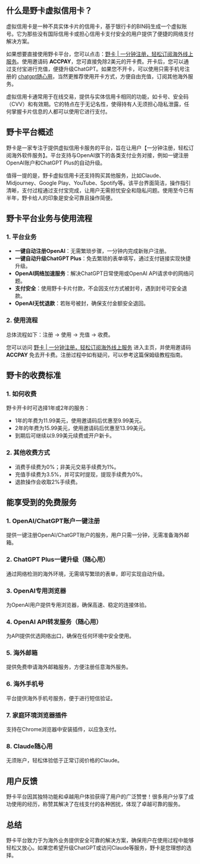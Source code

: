 ## 什么是野卡虚拟信用卡？

虚拟信用卡是一种不具实体卡片的信用卡，基于银行卡的BIN码生成一个虚拟账号。它为那些没有国际信用卡或担心信用卡支付安全的用户提供了便捷的网络支付解决方案。

如果想要直接使用野卡平台，您可以点击：[野卡 | 一分钟注册，轻松订阅海外线上服务](https://bit.ly/bewildcard)。使用邀请码 **ACCPAY**，您可直接免除2美元的开卡费。开卡后，您可以通过支付宝进行充值，便捷升级ChatGPT。如果您不开卡，可以使用只需手机号注册的 [chatgpt随心用](https://aliyuntm.com/collect/chatgpt-free/)，当然更推荐使用开卡方式，方便自由充值，订阅其他海外服务。

虚拟信用卡通常用于在线交易，提供与实体信用卡相同的功能，如卡号、安全码（CVV）和有效期。它的特点在于无记名性，使得持有人无须担心隐私泄露，任何掌握卡片信息的人都可以使用它进行支付。

## 野卡平台概述

野卡是一家专注于提供虚拟信用卡服务的平台，旨在让用户【一分钟注册，轻松订阅海外软件服务】。平台支持与OpenAI旗下的各类支付业务对接，例如一键注册OpenAI账户和ChatGPT Plus的自动升级。

值得一提的是，野卡虚拟信用卡还支持购买其他服务，比如Claude、Midjourney、Google Play、YouTube、Spotify等。该平台界面简洁，操作指引清晰，支付过程通过支付宝完成，让用户无需担忧安全和隐私问题。使用至今已有半年，野卡给人的印象是安全可靠且操作简便。

## 野卡平台业务与使用流程

### 1. 平台业务

- **一键自动注册OpenAI**：无需繁琐步骤，一分钟内完成新账户注册。
- **一键自动升级ChatGPT Plus**：免去繁琐的表单填写，通过支付链接实现快捷升级。
- **OpenAI网络加速服务**：解决ChatGPT日常使用或OpenAI API请求中的网络问题。
- **支付安全**：使用野卡卡片付款，不会因支付方式被封号，遇到封号可安全退款。
- **OpenAI无忧退款**：若账号被封，确保支付金额安全退回。

### 2. 使用流程

总体流程如下：注册 -> 使用 -> 充值 -> 收费。

您可以访问 [野卡 | 一分钟注册，轻松订阅海外线上服务](https://bit.ly/bewildcard) 进入主页，并使用邀请码 **ACCPAY** 免去开卡费。注册过程中如有疑问，可以参考这篇保姆级教程指南。

## 野卡的收费标准

### 1. 如何收费

野卡开卡时可选择1年或2年的服务：

- 1年的年费为11.99美元，使用邀请码后优惠至9.99美元。
- 2年的年费为15.99美元，使用邀请码后优惠至13.99美元。
- 到期后可继续以9.99美元续费或开户新卡。

### 2. 其他收费方式

- 消费手续费为0%；非美元交易手续费为1%。
- 充值手续费为3.5%，并可实时提现，提现手续费为0%。
- 退款操作会收取2%手续费。

## 能享受到的免费服务

### 1. OpenAI/ChatGPT账户一键注册

提供一键注册OpenAI/ChatGPT账户的服务，用户只需一分钟，无需准备海外邮箱。

### 2. ChatGPT Plus一键升级（随心用）

通过网络检测的海外环境，无需填写繁琐的表单，即可实现自动升级。

### 3. OpenAI专用浏览器

为OpenAI用户提供专用浏览器，确保高速、稳定的连接体验。

### 4. OpenAI API转发服务（随心用）

为API提供优选网络出口，确保在任何环境中安全使用。

### 5. 海外邮箱

提供免费申请海外邮箱服务，方便注册任意海外服务。

### 6. 海外手机号

平台提供海外手机号服务，便于进行短信验证。

### 7. 家庭环境浏览器插件

支持在Chrome浏览器中安装插件，以应急支付。

### 8. Claude随心用

无须账户，轻松体验低于正常订阅价格的Claude。

## 用户反馈

野卡平台因其独特功能和卓越用户体验获得了用户的广泛赞誉！很多用户分享了成功使用的经历，称赞其解决了在线支付的各种困扰，体现了卓越可靠的服务。

## 总结

野卡平台致力于为海外业务提供安全可靠的解决方案，确保用户在使用过程中能够轻松又放心。如果您希望升级ChatGPT或访问Claude等服务，野卡是您理想的选择。